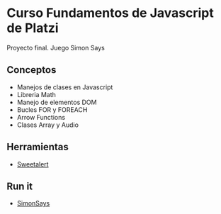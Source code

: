 # Curso Fundamentos de Javascript de Platzi

Proyecto final. Juego Simon Says

## Conceptos

- Manejos de clases en Javascript
- Libreria Math
- Manejo de elementos DOM
- Bucles FOR y FOREACH
- Arrow Functions
- Clases Array y Audio

## Herramientas

- [Sweetalert](https://unpkg.com/sweetalert/dist/sweetalert.min.js)

## Run it

- [SimonSays](https://shiroukamui.github.io/FundamentosJavascript-SimonSays/)
